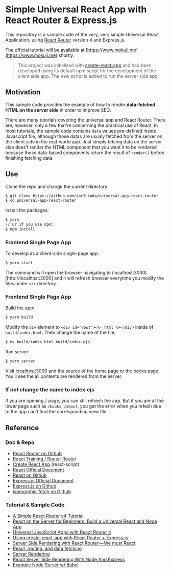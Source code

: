 # Simple Universal React App with React Router & Express.js

This repository is a sample code of the very, very simple Universal React Application, using [React Router](https://github.com/ReactTraining/react-router) version 4 and Express.js.

The official tutorial will be available at [https://www.mokuji.me](https://www.mokuji.me) shortly.

> This project was initialized with [create-react-app](https://github.com/facebookincubator/create-react-app) and had been developed using its default npm script for the development of the client side app. The new script is added to run the server side app.

## Motivation
This sample code provides the example of how to render __data-fetched HTML on the server side__ in order to improve SEO.

There are many tutorials covering the universal app and React Router. There are, however, only a few that’re concerning the practical use of React. In most tutorials, the sample code contains `data` values pre-defined inside Javascript file, although those datas are usualy fetched from the server on the client side in the real-world app. Just simply fetcing data on the server side does’t render the HTML component that you want it to be rendered because those data-based components return the result of `render()` before finishing fetching data.

## Use
Clone the repo and change the current directory:
```bash
$ git clone https://github.com/zacfukuda/universal-app-react-router
$ cd universal-app-react-router
```
Install the packages:
```bash
$ yarn
// Or if you use npm:
$ npm install
```

### Frontend Single Page App
To develop as a client-side single-page app:
```bash
$ yarn start
```
The command will open the browser navigating to (localhost:3000)[http://localhost:3000] and it will refresh browser everytime you modify the files under `src` directory.

### Frontend Single Page App
Build the app:
```bash
$ yarn build
```

Modify the `div` element to `<div id="root"><%- html %></div>` inside of `build/index.html`.
Then change the name of the file:
```bash
$ mv build/index.html build/index.ejs
```

Run server:
```bash
$ yarn server
```

Visit [localhost:3000](http://localhost:3000) and the source of the home page or [the books page](http://localhost:3000/books). You’ll see the all contents are rendered from the server.

### If not change the name to index.ejs
If you are opening `/` page, you can still refresh the app. But if you are at the lower page such as `/books`, `/about`, you get the error when you refesh due to the app can’t find the corresponding view file.

## Reference
### Doc & Repo
- [React Router on Github](https://github.com/ReactTraining/react-router)
- [React Training / Router Router](https://reacttraining.com/react-router/)
- [Create React App](https://github.com/facebookincubator/create-react-app) (react-script)
- [React Official Document](https://facebook.github.io/react/)
- [React on Github](https://github.com/facebook/react)
- [Express.js Official Document](https://expressjs.com/)
- [Express.js on Github](https://github.com/expressjs/express)
- [isomorphic-fetch on Github](https://github.com/matthew-andrews/isomorphic-fetch)

### Tutorial & Sample Code
- [A Simple React Router v4 Tutorial](https://medium.com/@pshrmn/a-simple-react-router-v4-tutorial-7f23ff27adf)
- [React on the Server for Beginners: Build a Universal React and Node App](https://scotch.io/tutorials/react-on-the-server-for-beginners-build-a-universal-react-and-node-app)
- [Universal JavaScript Apps with React Router 4](https://ebaytech.berlin/universal-web-apps-with-react-router-4-15002bb30ccb)
- [Using create-react-app with React Router + Express.js](https://medium.com/@patriciolpezjuri/using-create-react-app-with-react-router-express-js-8fa658bf892d)
- [Server Side Rendering with React Router — We must React](https://medium.com/@foxhound87/server-side-rendering-with-react-router-we-must-react-ep-04-ad03b6b9e05d)
- [React, routing, and data fetching](https://medium.com/@taion/react-routing-and-data-fetching-ec519428135c)
- [Server Rendering](https://github.com/reactjs/redux/blob/master/docs/recipes/ServerRendering.md)
- [React Server Side Rendering With Node And Express](https://www.smashingmagazine.com/2016/03/server-side-rendering-react-node-express/)
- [Example Node Server w/ Babel](https://github.com/babel/example-node-server)